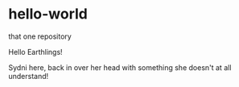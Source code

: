 # hello-world
that one repository


Hello Earthlings!

Sydni here, back in over her head with something she doesn't at all understand!
